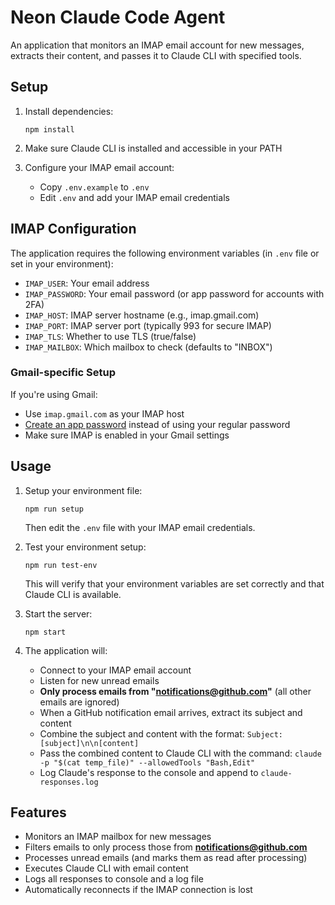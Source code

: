 # Neon Claude Code Agent

An application that monitors an IMAP email account for new messages, extracts their content, and passes it to Claude CLI with specified tools.

## Setup

1. Install dependencies:
   ```
   npm install
   ```

2. Make sure Claude CLI is installed and accessible in your PATH

3. Configure your IMAP email account:
   - Copy `.env.example` to `.env`
   - Edit `.env` and add your IMAP email credentials

## IMAP Configuration

The application requires the following environment variables (in `.env` file or set in your environment):

- `IMAP_USER`: Your email address
- `IMAP_PASSWORD`: Your email password (or app password for accounts with 2FA)
- `IMAP_HOST`: IMAP server hostname (e.g., imap.gmail.com)
- `IMAP_PORT`: IMAP server port (typically 993 for secure IMAP)
- `IMAP_TLS`: Whether to use TLS (true/false)
- `IMAP_MAILBOX`: Which mailbox to check (defaults to "INBOX")

### Gmail-specific Setup

If you're using Gmail:
- Use `imap.gmail.com` as your IMAP host
- [Create an app password](https://myaccount.google.com/apppasswords) instead of using your regular password
- Make sure IMAP is enabled in your Gmail settings

## Usage

1. Setup your environment file:
   ```
   npm run setup
   ```
   Then edit the `.env` file with your IMAP email credentials.

2. Test your environment setup:
   ```
   npm run test-env
   ```
   This will verify that your environment variables are set correctly and that Claude CLI is available.

3. Start the server:
   ```
   npm start
   ```

4. The application will:
   - Connect to your IMAP email account
   - Listen for new unread emails
   - **Only process emails from "notifications@github.com"** (all other emails are ignored)
   - When a GitHub notification email arrives, extract its subject and content
   - Combine the subject and content with the format: `Subject: [subject]\n\n[content]`
   - Pass the combined content to Claude CLI with the command: `claude -p "$(cat temp_file)" --allowedTools "Bash,Edit"`
   - Log Claude's response to the console and append to `claude-responses.log`

## Features

- Monitors an IMAP mailbox for new messages
- Filters emails to only process those from **notifications@github.com**
- Processes unread emails (and marks them as read after processing)
- Executes Claude CLI with email content
- Logs all responses to console and a log file
- Automatically reconnects if the IMAP connection is lost